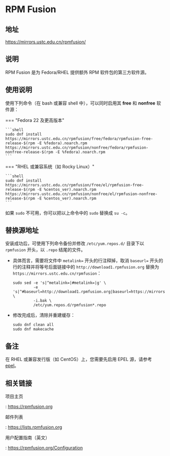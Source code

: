 # RPM Fusion

## 地址

<https://mirrors.ustc.edu.cn/rpmfusion/>

## 说明

RPM Fusion 是为 Fedora/RHEL 提供额外 RPM 软件包的第三方软件源。

## 使用说明

使用下列命令（在 bash 或兼容 shell 中），可以同时启用其 **free** 和 **nonfree** 软件源：

=== "Fedora 22 及更高版本"

    ```shell
    sudo dnf install https://mirrors.ustc.edu.cn/rpmfusion/free/fedora/rpmfusion-free-release-$(rpm -E %fedora).noarch.rpm https://mirrors.ustc.edu.cn/rpmfusion/nonfree/fedora/rpmfusion-nonfree-release-$(rpm -E %fedora).noarch.rpm
    ```

=== "RHEL 或兼容系统（如 Rocky Linux）"

    ```shell
    sudo dnf install https://mirrors.ustc.edu.cn/rpmfusion/free/el/rpmfusion-free-release-$(rpm -E %centos_ver).noarch.rpm https://mirrors.ustc.edu.cn/rpmfusion/nonfree/el/rpmfusion-nonfree-release-$(rpm -E %centos_ver).noarch.rpm
    ```

如果 `sudo` 不可用，你可以把以上命令中的 `sudo` 替换成 `su -c`。

## 替换源地址

安装成功后，可使用下列命令备份并修改 `/etc/yum.repos.d/` 目录下以 `rpmfusion` 开头，以 `.repo` 结尾的文件。

- 具体而言，需要将文件中 `metalink=` 开头的行注释掉，取消 `baseurl=` 开头的行的注释并将等号后面链接中的 `http://download1.rpmfusion.org` 替换为 `https://mirrors.ustc.edu.cn/rpmfusion`：

    ```shell
    sudo sed -e 's|^metalink=|#metalink=|g' \
             -e 's|^#baseurl=http://download1.rpmfusion.org|baseurl=https://mirrors.ustc.edu.cn/rpmfusion|g' \
             -i.bak \
             /etc/yum.repos.d/rpmfusion*.repo
    ```

- 修改完成后，清除并重建缓存：

    ```shell
    sudo dnf clean all
    sudo dnf makecache
    ```

## 备注

在 RHEL 或兼容发行版（如 CentOS）上，您需要先启用 EPEL 源，请参考 [epel](epel.md)。

## 相关链接

项目主页

:   <https://rpmfusion.org>

邮件列表

:   <https://lists.rpmfusion.org>

用户配置指南（英文）

:   <https://rpmfusion.org/Configuration>

